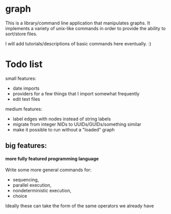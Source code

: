 # graph
This is a library/command line application that manipulates graphs.
It implements a variety of unix-like commands in order to provide the
ability to sort/store files.

I will add tutorials/descriptions of basic commands here eventually. :)

# Todo list
small features:
- date imports
- providers for a few things that I import somewhat frequently
- edit text files

medium features:
- label edges with nodes instead of string labels
- migrate from integer NIDs to UUIDs/GUIDs/something similar
- make it possible to run without a "loaded" graph

## big features:

#### more fully featured programming language

Write some more general commands for:
- sequencing,
- parallel execution,
- nondeterministic execution,
- choice

Ideally these can take the form of the same operators we already have
